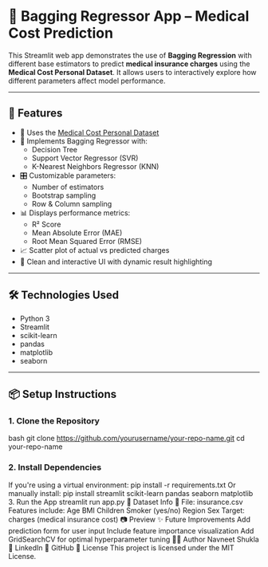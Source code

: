 # 💊 Bagging Regressor App – Medical Cost Prediction

This Streamlit web app demonstrates the use of **Bagging Regression** with different base estimators to predict **medical insurance charges** using the **Medical Cost Personal Dataset**. It allows users to interactively explore how different parameters affect model performance.

---

## 🚀 Features

- 📁 Uses the [Medical Cost Personal Dataset](https://www.kaggle.com/mirichoi0218/insurance)
- 🧠 Implements Bagging Regressor with:
  - Decision Tree
  - Support Vector Regressor (SVR)
  - K-Nearest Neighbors Regressor (KNN)
- 🎛️ Customizable parameters:
  - Number of estimators
  - Bootstrap sampling
  - Row & Column sampling
- 📊 Displays performance metrics:
  - R² Score
  - Mean Absolute Error (MAE)
  - Root Mean Squared Error (RMSE)
- 📈 Scatter plot of actual vs predicted charges
- 🎨 Clean and interactive UI with dynamic result highlighting

---

## 🛠️ Technologies Used

- Python 3
- Streamlit
- scikit-learn
- pandas
- matplotlib
- seaborn

---

## 📦 Setup Instructions

### 1. Clone the Repository

bash
git clone https://github.com/yourusername/your-repo-name.git
cd your-repo-name

### 2. Install Dependencies
If you're using a virtual environment:
pip install -r requirements.txt
Or manually install:
pip install streamlit scikit-learn pandas seaborn matplotlib
3. Run the App
streamlit run app.py
🧾 Dataset Info
📄 File: insurance.csv
Features include:
Age
BMI
Children
Smoker (yes/no)
Region
Sex
Target: charges (medical insurance cost)
📷 Preview
✨ Future Improvements
Add prediction form for user input
Include feature importance visualization
Add GridSearchCV for optimal hyperparameter tuning
🙋‍♂️ Author
Navneet Shukla
📧 LinkedIn
🔗 GitHub
📄 License
This project is licensed under the MIT License.
